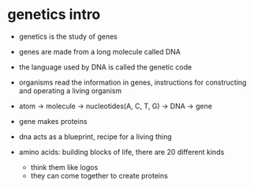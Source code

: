 # genetics intro

- genetics is the study of genes

- genes are made from a long molecule called DNA

- the language used by DNA is called the genetic code

- organisms read the information in genes, instructions for constructing and operating a living organism

- atom -> molecule -> nucleotides(A, C, T, G) -> DNA -> gene

- gene makes proteins

- dna acts as a blueprint, recipe for a living thing

- amino acids: building blocks of life, there are 20 different kinds
  - think them like logos
  - they can come together to create proteins

